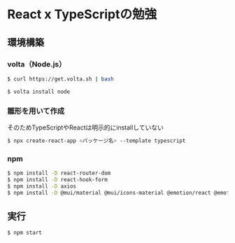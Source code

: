 # React x TypeScriptの勉強

## 環境構築

### volta（Node.js）
```bash
$ curl https://get.volta.sh | bash

$ volta install node
```

### 雛形を用いて作成

そのためTypeScriptやReactは明示的にinstallしていない

```bash
$ npx create-react-app <パッケージ名> --template typescript
```

### npm
```bash
$ npm install -D react-router-dom
$ npm install -D react-hook-form
$ npm install -D axios
$ npm install -D @mui/material @mui/icons-material @emotion/react @emotion/styled
```

## 実行

```bash
$ npm start
```
